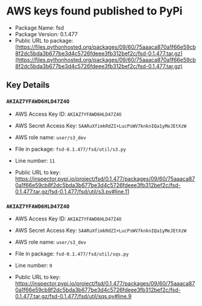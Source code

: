 # AWS keys found published to PyPi

* Package Name: fsd
* Package Version: 0.1.477
* Public URL to package: [https://files.pythonhosted.org/packages/09/60/75aaaca870a1f66e59cb8f2dc5bda3b677be3d4c5726fdeee3fb312bef2c/fsd-0.1.477.tar.gz](https://files.pythonhosted.org/packages/09/60/75aaaca870a1f66e59cb8f2dc5bda3b677be3d4c5726fdeee3fb312bef2c/fsd-0.1.477.tar.gz)

## Key Details

### `AKIAZ7YFAWD6HLD47Z4O`

* AWS Access Key ID: `AKIAZ7YFAWD6HLD47Z4O`
* AWS Secret Access Key: `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` 
* AWS role name: `user/s3_dev`
* File in package: `fsd-0.1.477/fsd/util/s3.py`
* Line number: `11`

* Public URL to key: https://inspector.pypi.io/project/fsd/0.1.477/packages/09/60/75aaaca870a1f66e59cb8f2dc5bda3b677be3d4c5726fdeee3fb312bef2c/fsd-0.1.477.tar.gz/fsd-0.1.477/fsd/util/s3.py#line.11



### `AKIAZ7YFAWD6HLD47Z4O`

* AWS Access Key ID: `AKIAZ7YFAWD6HLD47Z4O`
* AWS Secret Access Key: `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` 
* AWS role name: `user/s3_dev`
* File in package: `fsd-0.1.477/fsd/util/sqs.py`
* Line number: `9`

* Public URL to key: https://inspector.pypi.io/project/fsd/0.1.477/packages/09/60/75aaaca870a1f66e59cb8f2dc5bda3b677be3d4c5726fdeee3fb312bef2c/fsd-0.1.477.tar.gz/fsd-0.1.477/fsd/util/sqs.py#line.9


